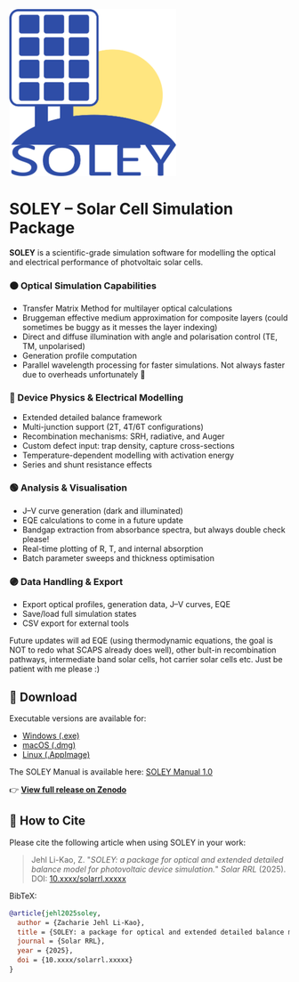 <img src="logo.png" alt="SOLEY Logo" width="300">

# SOLEY – Solar Cell Simulation Package

**SOLEY** is a scientific-grade simulation software for modelling the optical and electrical performance of photvoltaic solar cells.

### 🟠 Optical Simulation Capabilities
- Transfer Matrix Method for multilayer optical calculations  
- Bruggeman effective medium approximation for composite layers (could sometimes be buggy as it messes the layer indexing)  
- Direct and diffuse illumination with angle and polarisation control (TE, TM, unpolarised)  
- Generation profile computation
- Parallel wavelength processing for faster simulations. Not always faster due to overheads unfortunately 🥴

### 🔵 Device Physics & Electrical Modelling
- Extended detailed balance framework  
- Multi-junction support (2T, 4T/6T configurations)  
- Recombination mechanisms: SRH, radiative, and Auger  
- Custom defect input: trap density, capture cross-sections  
- Temperature-dependent modelling with activation energy  
- Series and shunt resistance effects

### 🟢 Analysis & Visualisation
- J–V curve generation (dark and illuminated)  
- EQE calculations to come in a future update  
- Bandgap extraction from absorbance spectra, but always double check please!  
- Real-time plotting of R, T, and internal absorption  
- Batch parameter sweeps and thickness optimisation

### 🟣 Data Handling & Export
- Export optical profiles, generation data, J–V curves, EQE  
- Save/load full simulation states  
- CSV export for external tools  

Future updates will ad EQE (using thermodynamic equations, the goal is NOT to redo what SCAPS already does well), other bult-in recombination pathways, intermediate band solar cells, hot carrier solar cells etc. Just be patient with me please :)

## 🔽 Download

Executable versions are available for:

- [Windows (.exe)](https://zenodo.org/records/16151991/files/SOLEY_1.0_Windows.exe?download=1)
- [macOS (.dmg)](https://zenodo.org/records/16151991/files/SOLEY_1.0_MacOS?download=1)
- [Linux (.AppImage)](https://zenodo.org/records/16151991/files/SOLEY_1.0__Linux?download=1)

The SOLEY Manual is available here: [SOLEY Manual 1.0](https://zenodo.org/records/16151991/files/SOLEY%20MANUAL%201.03.pdf?download=1) 

👉 **[View full release on Zenodo](https://zenodo.org/records/16151991)**

## 📖 How to Cite

Please cite the following article when using SOLEY in your work:

> Jehl Li-Kao, Z. "*SOLEY: a package for optical and extended detailed balance model for photovoltaic device simulation.*" *Solar RRL* (2025). DOI: [10.xxxx/solarrl.xxxxx](https://doi.org/10.xxxx/solarrl.xxxxx)

BibTeX:
```bibtex
@article{jehl2025soley,
  author = {Zacharie Jehl Li-Kao},
  title = {SOLEY: a package for optical and extended detailed balance model for photovoltaic device simulation},
  journal = {Solar RRL},
  year = {2025},
  doi = {10.xxxx/solarrl.xxxxx}
}
